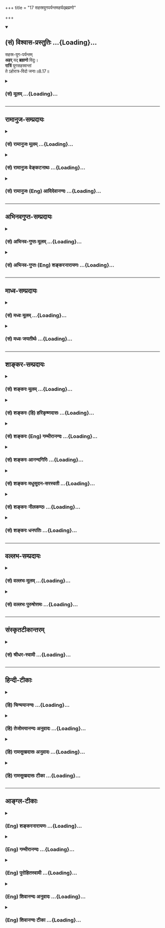 +++
title = "17 सहस्रयुगपर्यन्तमहर्यद्ब्रह्मणो"

+++
<div class="js_include" newlevelforh1="2" title="(सं) विश्वास-प्रस्तुतिः" unfilled url="/mahAbhAratam/shlokashaH/06-bhIShma-parva/03-bhagavad-gItA-parva/saMskRtam/vishvAsa-prastutiH/08_axara-para-brahma-yo/17_sahasrayugaparyan.md">
<details open><summary><h2>(सं) विश्वास-प्रस्तुतिः ...{Loading}...</h2></summary>

सहस्र-युग-पर्यन्तम्  
**अहर्** यद् **ब्रह्मणो** विदुः।  
**रात्रिं** युगसहस्रान्तां  
ते ऽहोरात्र-विदो जनाः॥8.17॥
</details>
</div>
<div class="js_include collapsed" newlevelforh1="3" title="(सं) मूलम्" unfilled url="/mahAbhAratam/shlokashaH/06-bhIShma-parva/03-bhagavad-gItA-parva/saMskRtam/mUlam/08_axara-para-brahma-yo/17_sahasrayugaparyan.md">
<details><summary><h3>(सं) मूलम् ...{Loading}...</h3></summary>

सहस्रयुगपर्यन्तमहर्यद्ब्रह्मणो विदुः।  
रात्रिं युगसहस्रान्तां तेऽहोरात्रविदो जनाः।।8.17।।
</details>
</div>


_________________
## रामानुज-सम्प्रदायः
<div class="js_include collapsed" newlevelforh1="3" title="(सं) रामानुजः मूलम्" unfilled url="/mahAbhAratam/shlokashaH/06-bhIShma-parva/03-bhagavad-gItA-parva/saMskRtam/rAmAnujaH/mUlam/08_axara-para-brahma-yo/17_sahasrayugaparyan.md">
<details><summary><h3>(सं) रामानुजः मूलम् ...{Loading}...</h3></summary>

।।8.17।। ये मनुष्यादिचतुर्मुखान्तानां मत्संकल्पकृताहोरात्रव्यवस्था**विदो
जनाः ते ब्रह्मणः** चतुर्मुखस्य **यत् अहः** चतुर्युगसहस्रावसानं **विदुः
रात्रिं** च तथारूपाम्।

</details>
</div>
<div class="js_include collapsed" newlevelforh1="3" title="(सं) रामानुजः वेङ्कटनाथः" unfilled url="/mahAbhAratam/shlokashaH/06-bhIShma-parva/03-bhagavad-gItA-parva/saMskRtam/rAmAnujaH/venkaTanAthaH/08_axara-para-brahma-yo/17_sahasrayugaparyan.md">
<details><summary><h3>(सं) रामानुजः वेङ्कटनाथः ...{Loading}...</h3></summary>

  
  
।।8.17।। सहस्र -- इत्यादिश्लोकत्रयस्य पिण्डितार्थमाह --
ब्रह्मलोकपर्यन्तानामिति।
हिरण्यगर्भादिस्वातन्त्र्यसिद्धसत्यलोकादिस्थैर्यशङ्काव्युदासायाहपरमपुरुषसङ्कल्पकृतामिति।
ईश्वरस्वातन्त्र्यमेव ह्यन्यूनानतिरिक्तदिनरात्र्यादिविचित्रव्यवस्थायां
कारणम्। तथा चोच्यतेकालस्य च हि मृत्योश्च \[म.भा.5।68।13\]कालचक्रं
जगच्चक्रं \[म.भा.5।68।12\] इत्यादिभिः। एवमेवोक्तमन्यत्रततो युगसहस्रान्ते
संहरिष्ये जगत्पुनः। कृत्वा मत्स्थानि भूतानि चराणि स्थावराणि च इत्यादि।
यत्तु मानवेतद्ये युगसहस्रं तु (तद्वे युगसहस्रांतं) ब्राह्मं
पुण्यमहर्विदुः। रात्रिं च तावतीमेव तेऽहोरात्रविदो जनाः \[1।73\] इति तत्र
य इत्येव पाठाद्यथाक्रममन्वयः। इह तुसहस्र -- इतिश्लोकेयत्
इत्यस्याहश्शब्देनैव ह्यन्वयो घटते ततश्चते इत्यस्यये इति पदमपेक्षितम्
तत्रापिये विदुस्तेऽहोरात्रविदो जनाः इत्यन्वये
प्रसङ्गरहिताहोरात्रवेदिव्युत्पादनरूपं स्तुतिपरं वाक्यं प्रस्तुतासङ्गतं
स्यात् ततश्चयेऽहोरात्रविदो जनास्त एवं विदुः इत्यन्वयः। एवं
कालव्यवस्थायां प्रामाणिकत्वप्रतिपादनपरोऽत्र स्वीकार्य इत्यभिप्रायेणाहये
मनुष्यादीति। अनूद्यमानमहोरात्रवेदित्वं यथाप्रसिद्धि सर्वविषयमेव
भवितुमर्हति तेन चतुर्मुखस्यापि मनुष्यादितुल्यता द्योतिता
स्यादित्यभिप्रायेणमनुष्यादीत्यादिकमुक्तम्। ब्रह्मशब्दस्यात्र
परमात्मविषयत्वभ्रमव्युदासायचतुर्मुखशब्दः। तस्यैव हि
सहस्रयुगप्रतिनियताहोरजनीविभागः प्रसिद्ध इति भावः। सविशेषणौ विधिनिषेधौ
विशेषणमुपसङ्कामतः इति न्यायात्येऽहोरात्रविदो जनाः
इत्यहोरात्रवेदतांशस्यानूदितत्त्वाच्च सहस्रयुगपर्यन्ततावेदनमेवात्र
विधेयमित्यभिप्रायेणतच्चतुर्युगसहस्रावसानं विदुरित्युक्तम्। सहस्रयुगानि
पर्यन्तं यस्य तत्सहस्रयुगपर्यन्तम्। युगशब्दश्चात्र
प्रमाणान्तरानुसाराच्चतुर्युगपरः। ,अस्त्वेवं चतुर्मुखस्याहोरात्रव्यवस्था
ततः किं प्रस्तुतस्य इत्यत्रोत्तरम् -- अव्यक्तात् इति श्लोकः। तस्यार्थमाह
-- तत्रेति। अयमभिप्रायः -- अत्र व्यक्तिशब्दस्तावन्न महदादिविषयः
चतुर्मुखात्प्रागेव तदुत्पत्तेः। अतश्चतुर्मुखसृज्यमात्रविषय एवासौ।
व्यज्यन्त इति व्यक्तयः। तत्रापि सत्यलोकादेः प्रतिकल्पं प्रलयाभावात्
त्रैलोक्यान्तर्वर्त्तिदेहेन्द्रियादिवस्तुमात्रविषयत्वमेव स्वीकार्यम्।
तेषां चोत्पत्तिः ब्रह्मशरीरादेव। ततश्चात्राव्यक्तशब्दोऽपि न
मूलाव्यक्तविषयः अपितु तदुपादानकब्रह्मशरीरपरः। शरीरे चाव्यक्तशब्दप्रयोगः
सूत्रेऽप्युपपादितःसूक्ष्मं तु तदर्हत्वात् \[ब्र.सू.1।4।2\] इति।  
  
एवंविधसृष्टिप्रलयकारणविशेषं तदनुच्छेदाच्च सृष्टिप्रलयसन्तानानुच्छेदं
अकृताभ्यागमकृतविप्रणाशप्रसङ्गपरिहारमुक्तस्यार्थस्य सर्वेष्वपि कल्पेषु
अभिव्याप्तिं यथापूर्वकल्पनं चभूतग्रामः इति श्लोकः
प्रतिपादयतीत्यभिप्रायेणाह -- स एवायमिति।
भूतशब्दोऽत्राचिद्विशिष्टक्षेत्रज्ञपरः। सृज्यत्वसंहार्यत्वहेतुभूतमवशत्वं
कर्मनिबन्धनमेव हीत्यभिप्रायेणकर्मवश्य इत्युक्तम्। अहरागमे इति पदंभूत्वा
इत्यत्रापि अनुवर्तनीयमित्यभिप्रायेणअहरागमे भूत्वेत्यन्वय उक्तः। इदं च
नैमित्तिकप्रलयप्रतिपादनं श्रुत्यादिप्रसिद्धप्राकृतप्रलयस्याप्युपलक्षणम्।
तथा सति \[तेन\] सत्यलोकविनाशसिद्धिःआब्रह्मभुवनाल्लोकाः \[8।16\] इति
ह्युपक्रान्तमित्यभिप्रायेणाह -- तथेति। यद्वा रात्र्यागमशब्द एव
ब्रह्मणोऽन्तिमरात्र्यागममपि शक्त्या संगृह्णातीति भावः।
तदेतत्सूचितंवर्षशतावसानरूपयुगसहस्रान्त इति। तथा चान्यत्र स्मर्यते --
निजेन तस्य मानेन आयुर्वर्षशतं स्मृतम् इति। एवमहरागमशब्दोऽपि प्रथममहः
संगृह्णाति। पृथिव्यादितत्त्वानामेव विलये तदारब्धानां
ब्रह्मलोकब्रह्मशरीरब्रह्माण्डादीनां का कथेत्यभिप्रायेण --
पृथिवीत्यादिश्रुतिरुदाहृता। तमोवस्थाचिद्द्रव्यस्यैकीभावो हि परस्मिन्नेव
देवे श्रूयते। अत्रापिअहं कृत्स्नस्य जगतः प्रभवः प्रलयः \[7।6\] इत्यादिकं
ह्युच्यत इत्यभिप्रायेणमय्येवेत्युक्तम्। एवं यो ब्रह्माणं विदधाति पूर्वम्
\[श्वे.उ.6।18\]एको ह वै नारायण आसीन्न ब्रह्मा नेशानः \[महो.1।1\] इति
क्रमेण पुनर्ब्रह्मादिसृष्टिः पुनश्च तत्प्रलय इत्यादिकमपि भाव्यम्।
ईदृशसृष्टिप्रलयप्रतिपादनस्य प्रकृतोपयोगं दर्शयति -- एवमिति। सर्वेषु
सृष्टिप्रलयप्रकरणेष्विदमेव तात्पर्यं भाव्यम्। मद्व्यतिरिक्तस्य
कृत्स्नस्येत्यनेनअहं कृत्स्नस्य \[7।6\] इति प्रागुक्तं स्मारितम्। उक्तं
च मोक्षधर्मेऽपिनित्यं हि (च) नास्ति जगति भूतं स्थावरजङ्गमम्। ऋते तमेकं
पुरुषं वासुदेवं सनातनम् \[म.भा.12।339।32\] इति।

</details>
</div>
<div class="js_include collapsed" newlevelforh1="3" title="(सं) रामानुजः (Eng) आदिदेवानन्दः" unfilled url="/mahAbhAratam/shlokashaH/06-bhIShma-parva/03-bhagavad-gItA-parva/saMskRtam/rAmAnujaH/english/AdidevAnandaH/08_axara-para-brahma-yo/17_sahasrayugaparyan.md">
<details><summary><h3>(सं) रामानुजः (Eng) आदिदेवानन्दः ...{Loading}...</h3></summary>

8.17 These men who know the order of the day and night as established by My will in regard to all beings, beginning with man and ending with Brahma - they understand that what forms Brahma's day is a unit comprising in it a thousand periods of four Yugas (Catur-yugas) and anight is a unit of eal duration.

</details>
</div>


_________________
## अभिनवगुप्त-सम्प्रदायः
<div class="js_include collapsed" newlevelforh1="3" title="(सं) अभिनव-गुप्तः मूलम्" unfilled url="/mahAbhAratam/shlokashaH/06-bhIShma-parva/03-bhagavad-gItA-parva/saMskRtam/abhinava-guptaH/mUlam/08_axara-para-brahma-yo/17_sahasrayugaparyan.md">
<details><summary><h3>(सं) अभिनव-गुप्तः मूलम् ...{Loading}...</h3></summary>

।।8.17 -- 8.19।। ननु क एवं जानाति यत् सर्वभुवनेभ्यः पुनरावृत्तिः।
ब्रह्मादय एव ही तावत् चिरतरस्थायिनः श्रूयन्ते। ते एव +++(SN अत एव तावत्)+++
कथं पुनरावर्त्तिनः पुनरावर्त्तित्वे हि तेऽपि स्युः प्रभवाप्ययधर्माणाः
इत्या\[शङ्कया \] ह -- सहस्रेत्यादि आगम इत्यन्तम्। ये खलु दीर्घदृश्वानः
+++(N अदीर्घ -- )+++ ते ब्रह्मणोऽपि रात्रिं दिवं \[ च \] पश्यन्ति प्रलयोदयतया।
तथा च अहरहस्त एव विबुध्य निजां निजामेव चेष्टामनुरुध्यन्ते ( --
मवरुध्यन्ते) प्रतिरात्रि च तेषामेव निवृत्तपरिस्पन्दानां +++(S --
परिस्पन्दिनाम्)+++ शक्तिमात्रत्वेनावस्थानम् +++(N -- त्वेनोपस्थानम्)+++। एवं
सृष्टौ प्रलये च पुनः पुनर्भावः +++(K [n] -- र्भवः)+++। नान्येऽन्ये उपसृज्यन्ते
अपि तु त एव जीवाः। कालकृतस्तु चिरक्षिप्रप्रत्ययात्मा विशेषः। एष च
परिच्छेदः प्रजापतीनामप्यस्ति। ततश्च तेऽपि प्रभवाप्ययधर्माण
एवेति,स्थितम्।

</details>
</div>
<div class="js_include collapsed" newlevelforh1="3" title="(सं) अभिनव-गुप्तः (Eng) शङ्करनारायणः" unfilled url="/mahAbhAratam/shlokashaH/06-bhIShma-parva/03-bhagavad-gItA-parva/saMskRtam/abhinava-guptaH/english/shankaranArAyaNaH/08_axara-para-brahma-yo/17_sahasrayugaparyan.md">
<details><summary><h3>(सं) अभिनव-गुप्तः (Eng) शङ्करनारायणः ...{Loading}...</h3></summary>

8.17 See Comment under 8.19

</details>
</div>


_________________
## माध्व-सम्प्रदायः
<div class="js_include collapsed" newlevelforh1="3" title="(सं) मध्वः मूलम्" unfilled url="/mahAbhAratam/shlokashaH/06-bhIShma-parva/03-bhagavad-gItA-parva/saMskRtam/madhvaH/mUlam/08_axara-para-brahma-yo/17_sahasrayugaparyan.md">
<details><summary><h3>(सं) मध्वः मूलम् ...{Loading}...</h3></summary>

।।8.17 -- 8.19।। मां प्राप्य न पुनरावृत्तिरिति स्थापयितुं
अव्यक्ताख्यात्मसामर्थ्यं दर्शयितुं प्रलयादि दर्शयति --
सहस्रयुगेत्यादिना। सहस्रशब्दोऽत्रानेकवाची। ब्रह्मपरम्। सा विश्वरूपस्य
रजनी इति श्रुतिः। द्विपरार्धप्रलय एवात्र विवक्षितः। अव्यक्ताद्व्यक्तयः
सर्वाः \[8।18\] इत्युक्तेः। उक्तं च महाकौर्मेअनेकयुगपर्यन्तं
महाविष्णोस्तथा निशा। रात्र्यादौ लीयते सर्वमहरादौ तु जायते इति च। यः स
सर्वेषु भूतेषु \[8।20\] इति वाक्यशेषाच्च।

</details>
</div>
<div class="js_include collapsed" newlevelforh1="3" title="(सं) मध्वः जयतीर्थः" unfilled url="/mahAbhAratam/shlokashaH/06-bhIShma-parva/03-bhagavad-gItA-parva/saMskRtam/madhvaH/jayatIrthaH/08_axara-para-brahma-yo/17_sahasrayugaparyan.md">
<details><summary><h3>(सं) मध्वः जयतीर्थः ...{Loading}...</h3></summary>

।।8.17 -- 8.19।। उत्तरप्रकरणस्यासङ्गतिमाशङ्क्याह -- **मां प्राप्ये**ति।
अवस्थितानामिति शेषः। प्रतिज्ञामात्रेण हि तदुक्तं अव्यक्तसामर्थ्यस्यात्र
कथनात् कथमात्मेत्युच्यते इत्यत उक्तम् -- **अव्यक्ताख्ये**ति।
**प्रलयादी**ति तत्कारणत्वमात्मनः। सृष्टिप्रलययोरिदम्पूर्वत्वाभावज्ञापनाय
गीतामुल्लङ्घ्योक्तम्। अत्र सहस्रशब्दो,दशशतवाचीतिप्रतीतिनिरासायाह --
**सहस्रे**ति। बहुशब्दपर्यायोऽयं न तु प्रसिद्धार्थः। विरिञ्चाहोरात्रयोः
प्रसिद्धस्य सहस्रचतुर्युगपर्यन्तत्वात् कथमेतत् इत्यत आह --
**ब्रह्मे**ति। तथा च द्विपरार्धप्रलयस्यादिसृष्टेश्चात्र विवक्षितत्वात्
उक्तं युक्तम्। ननु परस्य ब्रह्मणो नित्यत्वादहोरात्रे न स्तः। तत्कथं
तत्परमेतत् इत्यत आह -- **से**ति। सा निर्व्यापारावस्था परिपूर्णरूपस्यापि
हरेः रजनीत्यर्थः। अनेनाहरपि सिद्धम्। भवेदेतद्यद्यत्र
द्विपरार्धप्रलयस्यादिसृष्टेश्च विवक्षेत्यत्र प्रमाणं स्यादित्यत आह --
**द्विपरार्धे**ति। एवमादिसृष्टिश्चेत्यपि ग्राह्यम्। न
ह्यवान्तरसृष्टिप्रलययोः सर्वकार्योत्पत्तिविनाशाविति भावः।
आगमान्तरसम्मतेश्चैवमित्याह -- **उक्तं चे**ति। इतोऽप्येवमित्याह -- **य**
इति। न ह्यवान्तरप्रलये सर्वेषामाकाशादीनां भूतानां नाशः नापि विरिञ्चस्य
पञ्चभूतनाशेऽपि अविनाशित्वमिति भावः।

</details>
</div>


_________________
## शाङ्कर-सम्प्रदायः
<div class="js_include collapsed" newlevelforh1="3" title="(सं) शङ्करः मूलम्" unfilled url="/mahAbhAratam/shlokashaH/06-bhIShma-parva/03-bhagavad-gItA-parva/saMskRtam/shankaraH/mUlam/08_axara-para-brahma-yo/17_sahasrayugaparyan.md">
<details><summary><h3>(सं) शङ्करः मूलम् ...{Loading}...</h3></summary>

।।8.17।। --,**सहस्रयुगपर्यन्तं** सहस्राणि युगानि पर्यन्तः पर्यवसानं यस्य
अह्नः तत् **अहः** सहस्रयुगपर्यन्तम् **ब्रह्मणः** प्रजापतेः विराजः
**विदुः** **रात्रिम्** अपि **युगसहस्रान्तां** अहःपरिमाणामेव। के
विदुरित्याह -- **ते अहोरात्रविदः** कालसंख्याविदो **जनाः** इत्यर्थः। यतः
एवं कालपरिच्छिन्नाः ते अतः पुनरावर्तिनो लोकाः।। प्रजापतेः अहनि यत् भवति
रात्रौ च तत् उच्यते --

</details>
</div>
<div class="js_include collapsed" newlevelforh1="3" title="(सं) शङ्करः (हि) हरिकृष्णदासः" unfilled url="/mahAbhAratam/shlokashaH/06-bhIShma-parva/03-bhagavad-gItA-parva/saMskRtam/shankaraH/hindI/harikRShNadAsaH/08_axara-para-brahma-yo/17_sahasrayugaparyan.md">
<details><summary><h3>(सं) शङ्करः (हि) हरिकृष्णदासः ...{Loading}...</h3></summary>

।।8.17।। ब्रह्मलोकसहित समस्त लोक पुनरावर्ती किस कारणसे हैं कालसे
परिच्छिन्न हैं इसलिये कालसे परिच्छिन्न कैसे हैं --, ब्रह्मा -- प्रजापति
अर्थात् विराट्के एक दिनको एक सहस्रयुगकी अवधिवाला अर्थात् जिसका एक
सहस्रयुगमें अन्त हो ऐसा समझते हैं। तथा ब्रह्माकी रात्रिको भी सहस्रयुगकी
अवधिवाली अर्थात् दिनके बराबर ही समझते हैं। ऐसा कौन समझते हैं सो कहते हैं
-- वे दिन और रातके तत्त्वको जाननेवाले अर्थात् कालके परिमाणको जाननेवाले
योगीजन ऐसा जानते हैं। इस प्रकार कालसे परिच्छिन्न होनेके कारण वे सभी लोक
पुनरावृत्तिवाले हैं।

</details>
</div>
<div class="js_include collapsed" newlevelforh1="3" title="(सं) शङ्करः (Eng) गम्भीरानन्दः" unfilled url="/mahAbhAratam/shlokashaH/06-bhIShma-parva/03-bhagavad-gItA-parva/saMskRtam/shankaraH/english/gambhIrAnandaH/08_axara-para-brahma-yo/17_sahasrayugaparyan.md">
<details><summary><h3>(सं) शङ्करः (Eng) गम्भीरानन्दः ...{Loading}...</h3></summary>

8.17 Viduh, they know; that ahah, day; brahmanah, of Brahma, of
Prajapati, of Virat; yat, which; sahasra-yuga-paryantam, ends in a
thousand yugas; and also the ratirm, night; yuga-sahasra-antam, which
ends in a thousand yugas, having the same duration as the day. Who knows
(these); In reply the Lord says: Te, they; janah, poeple;
ahoratra-vidah, who are the knowers of what day and night are, i.e. the
people who know the measurement of time. Since the worlds are thus
delimited by time, therefore they are subject to return. What happens
during the day and the night of Prajapati is being stated:

</details>
</div>
<div class="js_include collapsed" newlevelforh1="3" title="(सं) शङ्करः आनन्दगिरिः" unfilled url="/mahAbhAratam/shlokashaH/06-bhIShma-parva/03-bhagavad-gItA-parva/saMskRtam/shankaraH/AnandagiriH/08_axara-para-brahma-yo/17_sahasrayugaparyan.md">
<details><summary><h3>(सं) शङ्करः आनन्दगिरिः ...{Loading}...</h3></summary>

।।8.17।। ब्रह्मलोकसहितानां पुनरावृत्तौ हेतुं प्रश्नद्वारा दर्शयति --
**ब्रह्मेति।** उक्तमेव हेतुमाकाङ्क्षापूर्वकमुत्तरश्लोकेन साधयति --
**कथमित्यादिना।**
यथोक्ताहोरात्रावयवमासर्त्वयनसंवत्सरावयवशतसंख्यायुरवच्छिन्नत्वात्प्रजापतेस्तदन्तर्वर्तिनामपि
लोकानां यथायोग्यकालपरिच्छिन्नत्वेन पुनरावृत्तिरित्यभिप्रेत्य व्याचष्टे
-- **सहस्रेत्यादिना।** अक्षरार्थमुक्त्वा तात्पर्यार्थमाह -- **यत इति।**

</details>
</div>
<div class="js_include collapsed" newlevelforh1="3" title="(सं) शङ्करः मधुसूदन-सरस्वती" unfilled url="/mahAbhAratam/shlokashaH/06-bhIShma-parva/03-bhagavad-gItA-parva/saMskRtam/shankaraH/madhusUdana-sarasvatI/08_axara-para-brahma-yo/17_sahasrayugaparyan.md">
<details><summary><h3>(सं) शङ्करः मधुसूदन-सरस्वती ...{Loading}...</h3></summary>

।।8.17।। ब्रह्मलोकसहिताः सर्वे लोकाः पुनरावर्तिनः
कस्मात्कालपरिच्छिन्नत्वादित्याह -- मनुष्यपरिमाणेन सहस्रयुगपर्यन्त सहस्रं
युगानि चतुर्युगानि पर्यन्तोऽवसानं यस्य तत्। चतुर्युगसहस्रं तु ब्रह्मणो
दिनमुच्यते इति हि पौराणिकं वचनम्। तादृशं ब्रह्मणः प्रजापतेरहर्दिनं तत्
ये विदुः। तथा रात्रिं युगसहस्रान्तां चतुर्युगसहस्रपर्यन्तां ये विदुरिति
वर्तते। तेऽहोरात्रविदस्त एवाहोरात्रविदो योगिनो जनाः। ये तु
चन्द्रार्कगत्यैव विदुस्ते नाहोरात्रविदः स्वल्पदर्शित्वादित्यभिप्रायः।

</details>
</div>
<div class="js_include collapsed" newlevelforh1="3" title="(सं) शङ्करः नीलकण्ठः" unfilled url="/mahAbhAratam/shlokashaH/06-bhIShma-parva/03-bhagavad-gItA-parva/saMskRtam/shankaraH/nIlakaNThaH/08_axara-para-brahma-yo/17_sahasrayugaparyan.md">
<details><summary><h3>(सं) शङ्करः नीलकण्ठः ...{Loading}...</h3></summary>

।।8.17।। आवृत्तिभाजां कालपरिच्छेदमाह -- **सहस्रेति।** युगशब्दोऽत्र
चतुर्युगपर्यायः। चतुर्युगसहस्रं तु ब्रह्मणो दिनमुच्यते इति
पुराणान्तरदर्शनात् सहस्रं चतुर्युगानि पर्यन्तोऽवसानं यस्य।
चतुर्युगसहस्रं ब्रह्मणो दिनं रात्रिरपि तावतीत्याह -- **रात्रिमिति।**
अत्रापि चतुर्युगसहस्राणां अन्तो भवति तां चतुर्युगसहस्रान्ताम्। ते
प्रसिद्धा अहोरात्रविदो जना विदुः।

</details>
</div>
<div class="js_include collapsed" newlevelforh1="3" title="(सं) शङ्करः धनपतिः" unfilled url="/mahAbhAratam/shlokashaH/06-bhIShma-parva/03-bhagavad-gItA-parva/saMskRtam/shankaraH/dhanapatiH/08_axara-para-brahma-yo/17_sahasrayugaparyan.md">
<details><summary><h3>(सं) शङ्करः धनपतिः ...{Loading}...</h3></summary>

।।8.17।। ब्रह्मलोकसहति लोगाः पुनरावर्तिन इत्युक्तं तेषां
कालपरिच्छिन्नत्वादिति हेतुनोपपादयति। संहस्त्रं युगानि पर्यन्तं पर्यवासनं
यस्याह्नस्तदहः सहस्त्रयुगपर्यन्तम्। युगशब्दोऽत्र
चतुर्युगपरः। चतुर्युगसहस्त्रं तु ब्राह्मणो दिनमुच्यते इति पुराणोक्तेः।
चतुर्युगपरिमाणं तु मनुष्याणां यद्वर्ष तदेव देवानामहोरात्रं
तादृशैरहोरात्रैः पक्षादिक्रमेण द्वादशभिर्वर्षसहस्त्रैश्चतुर्युगं भवति।
तत्र वर्ष चतुः सहस्त्रं कृतयुगं त्रिसहस्त्रंत्रैता द्विसहस्त्रं द्वापरं
एकसहस्त्रं कलिः अष्टशतं कृतयुगस्य पूर्वोत्तरसंध्ये एवमग्रेपि युगऋभेण
षट्चतुर्द्विशतसंख्याकसंध्याक्रमो बोध्यः। सहस्त्रयुगपर्यन्तं ब्रह्मणः
प्रजापतेर्विराजोऽहर्दिनं विदुः। रात्रिमपि सहस्त्रयुगमन्तो यस्यास्तामहः
परिमाणामेव विदुः। के वदुरित्याह। तेऽरोरात्राविदो ब्रह्मणो
दिनरात्रिकालसंख्याविदो जनाः नतु मनुष्यदिनरात्रिकालविद इत्यर्थः। यतएवं
यथोक्ताहोरात्रावयवमासर्त्वयनसंवत्सरावयवशतसंख्यायुरवच्छिन्नः
प्रजापतिस्तदन्तर्वर्तिलोका अपि यथायोग्यकालपरिच्छिन्ना अतो
ब्रह्मलोकसहिताः सर्वे लोकाः पुनरावर्तिन इत्याशयः।

</details>
</div>


_________________
## वल्लभ-सम्प्रदायः
<div class="js_include collapsed" newlevelforh1="3" title="(सं) वल्लभः मूलम्" unfilled url="/mahAbhAratam/shlokashaH/06-bhIShma-parva/03-bhagavad-gItA-parva/saMskRtam/vallabhaH/mUlam/08_axara-para-brahma-yo/17_sahasrayugaparyan.md">
<details><summary><h3>(सं) वल्लभः मूलम् ...{Loading}...</h3></summary>

।।8.17।। ननु कथमेवमुच्यतेआब्रह्मभुवनात् इति सत्यं ब्रह्मणोऽपि
कालप्रमितत्वादित्याह -- सहस्रमिति। ,अत्र चतुःपदं योजनीयंचतुर्युगसहस्रं तु
ब्रह्मणो दिनमुच्यते इति वाक्यात्। तथा चैवं मानेन ब्रह्मणो
द्विपरार्द्धपर्यंते लय इत्युक्तम्।

</details>
</div>
<div class="js_include collapsed" newlevelforh1="3" title="(सं) वल्लभः पुरुषोत्तमः" unfilled url="/mahAbhAratam/shlokashaH/06-bhIShma-parva/03-bhagavad-gItA-parva/saMskRtam/vallabhaH/puruShottamaH/08_axara-para-brahma-yo/17_sahasrayugaparyan.md">
<details><summary><h3>(सं) वल्लभः पुरुषोत्तमः ...{Loading}...</h3></summary>

  
  
।।8.17।। ननु ब्रह्मलोकगतास्तेन सह मुच्यन्तेब्रह्मणा सह मुच्यन्ते
इत्यादिभ्यस्तेऽपि पुनरावृत्तिरहिता भवन्त्येवेत्याशङ्क्य तेषां तदभावमाह
-- सहस्रेति। सहस्रयुगपर्यन्तं चतुर्युगसहस्रं पर्यन्तोऽवसानं यस्य तत्
ब्रह्मणो यदहर्दिनं तद्ये विदुर्जानन्ति युगसहस्रान्तां चतुर्युगसहस्रं
अन्तो यस्यास्तादृशीं रात्रिं ये विदुस्ते अहोरात्रविदः। तत्र कालगणने
मनुष्याणां यद्वर्षं तद्देवानामहोरात्रः तादृगहोरात्रगणितद्वादशवर्षसहस्रेण
चतुर्युगं तच्च तद् ब्रह्मणो दिनं तावत्येव रात्रिस्तद्गणनक्रमेण वर्षशतं
तत् ब्रह्मणः परमायुरित्युच्यते तदवसाने तत्सहितमुक्तानामक्षरप्राप्तिः
परम्परया भवति।  
  

</details>
</div>


_________________
## संस्कृतटीकान्तरम्
<div class="js_include collapsed" newlevelforh1="3" title="(सं) श्रीधर-स्वामी" unfilled url="/mahAbhAratam/shlokashaH/06-bhIShma-parva/03-bhagavad-gItA-parva/saMskRtam/shrIdhara-svAmI/08_axara-para-brahma-yo/17_sahasrayugaparyan.md">
<details><summary><h3>(सं) श्रीधर-स्वामी ...{Loading}...</h3></summary>

।।8.17।। ननु चतपस्विनो दानशीला वीतरागास्तितिक्षवः। त्रिलोक्या उपरि स्थानं
लभन्ते शोकवर्जितम् इत्यादिपुराणवाक्यैस्त्रिलोक्याः
सकाशान्महर्लोकादीनामुत्कृष्टत्वं गम्यते। विनाशित्वे च सर्वेषामवैशिष्ट्ये
कथमसौ विशेषः स्यादित्याशङ्क्य बहुकल्पकालावस्थायित्वनिमित्तोऽसौ विशेष
इत्याशयेन स्वमानेन शतवर्षायुषो ब्रह्मणोऽहन्यहनि त्रिलोक्या
उत्पत्तिर्निशिनिशि च लयो भवतीति दर्शयिष्यन् ब्रह्मणोऽहोरात्रयोः
प्रमाणमाह **-- सहस्रेति।** सहस्रं युगानि पर्यन्तोऽवसानं यस्य तद्ब्रह्मणो
यदहस्तद्ये विदुः युगसहस्रमन्तो यस्यास्तां रात्रिं च योगबलेन ये विदुस्त
एव सर्वज्ञजना अहोरात्रविदः। येषां तु केवलं चन्द्रार्कगत्यैव ज्ञानं ते
तथाहोरात्रविदो न भवन्ति अल्पदर्शित्वात्। युगशब्देनात्र
चतुर्युगमभिप्रेतञ्चतुर्युगसहस्रं तु ब्रह्मणो दिनमुच्यते इति
विष्णुपुराणोक्तेः। ब्रह्मण इति च महर्लोकादिवासिनामप्युपलक्षणार्थम्।
तत्रायं कालगणनाप्रकारः। मनुष्याणां यद्वर्षं तद्देवानामहोरात्रं।
तादृशैरहोरात्रैः पक्षमासादिकल्पनया द्वादशभिर्वर्षसहस्रैश्चतुर्युगं भवति।
चतुर्युगसहस्रं च ब्रह्मणो दिनम्। तावत्परिमाणैव रात्रिः।
तादृशैश्चाहोरात्रैः पक्षमासादिक्रमेण वर्षशतं ब्रह्मणः परमायुरिति।

</details>
</div>


_________________
## हिन्दी-टीकाः
<div class="js_include collapsed" newlevelforh1="3" title="(हि) चिन्मयानन्दः" unfilled url="/mahAbhAratam/shlokashaH/06-bhIShma-parva/03-bhagavad-gItA-parva/hindI/chinmayAnandaH/08_axara-para-brahma-yo/17_sahasrayugaparyan.md">
<details><summary><h3>(हि) चिन्मयानन्दः ...{Loading}...</h3></summary>

।।8.17।। आइन्स्टीन के सापेक्षवाद ने एक रहस्योद्घाटन किया है जो कि अब
पश्चिमी देशों में स्वीकृत हो चुका है। इस सिद्धांत के अनुसार देश और काल
की कल्पनाएं उन व्यक्तिगत तत्त्वों पर निर्भर करती हैं जो इनके मापदण्ड के
नियामक होते हैं। जब मन क्षुब्ध होता है तब समय भार मालूम पड़ता है और
मन्दगति से बीत रहा प्रतीत होता है जैसे जब कोई व्यक्ति किसी की व्याकुलता
या अत्यन्त उत्सुकता से प्रतीक्षा कर रहा होता है किन्तु उसी व्यक्ति को
समय उड़ता हुआ प्रतीत होता है जब वह विश्राम और सुखदायक परिस्थितियों में
बैठा हो जहाँ उसका मनोरंजन हो रहा हो। ताश खेलने में मग्न पुरुष को रात
कैसे व्यतीत हो गई इसका भान नहीं रहता और उषाकाल की सूर्य की किरणों को
खिड़की में से आते देखकर उसे आश्चर्य होता है। मन के प्रतिकूल कार्य करना
पड़े अथवा शरीर में पीड़ा हो तो एकएक क्षण युगों के समान जान पड़ता है।
निद्रावस्था के एक अखण्ड अनुभव में काल की कोई कल्पना नहीं होती। उपर्युक्त
घटनाओं के निरीक्षण से हिन्दू दार्शनिक इस युक्तियुक्त निष्कर्ष पर पहुँचे
कि वास्तव में जिसे हम काल कहते हैं वह दो भिन्नभिन्न अनुभवों के मध्य के
अन्तराल की गणना है। मन को क्षुब्ध करने वाले अनुभवों की संख्या जितनी ही
अधिक होगी समय की गति मन्द अनुभव होगी। एक ही अनुभव यदि दीर्घकाल तक बना
रहे तो समय तीव्र गति से व्यतीत होगा। केवल एक ही अनुभव में काल का अनुभव
नहीं होता जैसे एक ही बिन्दु पर दूरी की गणना नहीं होती क्योंकि दो
बिन्दुओं के मध्य अन्तराल की गणना से ही दूरी नापी जा सकती है। इस सिद्धांत
के आधार पर काल की गणना करते हुए पौराणिक कवियों ने जो कहा कि देवताओं की
घड़ियों के डायल बड़े होते हैं तो उनका कथन उपयुक्त ही है उपनिषदों में भी
आनन्द की मीमांसा की गई है जिसमें एक मानवीय आनन्द को इकाई मानकर ब्रह्माजी
तक के देवों को प्राप्त आनन्द की मात्रा की गणना की गई है। र्मत्यलोक से
उच्चतर विभिन्न लोकों में आनन्द की मात्रा में वृद्धि उन लोकों में प्राप्त
होने वाली मन की शान्ति एवं समता के तारतम्य को दर्शाती है। इस श्लोक में
कहा गया है कि ब्रह्माजी का एक दिन एक सहस्र युगों का होता है तथा एक
रात्रि भी उतनी ही दीर्घ होती है। युग से तात्पर्य कल्प से है। कालविदों ने
जो यह गणना की है वह हमारे 365 दिनों के एक वर्ष की गणना के अनुसार है। चार
युगों का एक कल्प होता है और ब्रह्माजी का एक दिन एक सहस्र कल्पों का माना
गया है। जैसे व्यष्टि इकाइयाँ होंगी वैसे ही समष्टि होगी। व्यष्टि (एक) मन
स्वेच्छा से अपनी सृष्टि की रचना करता है और उसका पोषण भी करता है।
तत्पश्चात् उसे नष्ट कर देता है केवल पुनः नई सृष्टि रचने के लिए। सृष्टि
और लय का यह निरन्तर कार्य मनुष्य केवल दिन में अर्थात् अपनी जाग्रत्अवस्था
में ही करता है। इसी प्रकार यह माना जाता है कि समष्टि मन अर्थात् ब्रह्मा
जी इस चराचर सृष्टि की रचना केवल उनकी जाग्रत् अवस्था में करते हैं।

</details>
</div>
<div class="js_include collapsed" newlevelforh1="3" title="(हि) तेजोमयानन्दः अनुवादः" unfilled url="/mahAbhAratam/shlokashaH/06-bhIShma-parva/03-bhagavad-gItA-parva/hindI/tejomayAnandaH/anuvAdaH/08_axara-para-brahma-yo/17_sahasrayugaparyan.md">
<details><summary><h3>(हि) तेजोमयानन्दः अनुवादः ...{Loading}...</h3></summary>

।।8.17।। जो लोग ब्रह्मा जी के एक दिन की अवधि जानते हैं जो कि सहस्र वर्ष
की है तथा एक सहस्र वर्ष की अवधि की एक रात्रि को जानते हैं वे दिन और
रात्रि को जानने वाले पुरुष हैं।।

</details>
</div>
<div class="js_include collapsed" newlevelforh1="3" title="(हि) रामसुखदासः अनुवादः" unfilled url="/mahAbhAratam/shlokashaH/06-bhIShma-parva/03-bhagavad-gItA-parva/hindI/rAmasukhadAsaH/anuvAdaH/08_axara-para-brahma-yo/17_sahasrayugaparyan.md">
<details><summary><h3>(हि) रामसुखदासः अनुवादः ...{Loading}...</h3></summary>

।।8.17।। जो मनुष्य ब्रह्माके एक हज़ार चतुर्युगीवाले एक दिनको और सहस्त्र
चतुर्युगीपर्यन्त एक रातको जानते हैं, वे मनुष्य ब्रह्माके दिन और रातको
जाननेवाले हैं।

</details>
</div>
<div class="js_include collapsed" newlevelforh1="3" title="(हि) रामसुखदासः टीका" unfilled url="/mahAbhAratam/shlokashaH/06-bhIShma-parva/03-bhagavad-gItA-parva/hindI/rAmasukhadAsaH/TIkA/08_axara-para-brahma-yo/17_sahasrayugaparyan.md">
<details><summary><h3>(हि) रामसुखदासः टीका ...{Loading}...</h3></summary>

।।8.17।।***व्याख्या--*सहस्रयुगपर्यन्तम् ৷৷. तेऽहोरात्रविदो जनाः
--**सत्य, त्रेता, द्वापर और कलि--मृत्युलोकके इन चार युगोंको एक चतुर्युगी
कहते हैं। ऐसी एक हजार चतुर्युगी बीतनेपर ब्रह्माजीका एक दिन होता है और एक
हजार चतुर्युगी बीतनेपर ब्रह्माजीकी एक रात होती है **(टिप्पणी प₀ 470)**।
दिन-रातकी इसी गणनाके अनुसार सौ वर्षोंकी ब्रह्माजीकी आयु होती है।
ब्रह्माजीकी आयुके सौ वर्ष बीतनेपर ब्रह्माजी परमात्मामें लीन हो जाते हैं
और उनका ब्रह्मलोक भी प्रकृतिमें लीन हो जाता है तथा प्रकृति परमात्मामें
लीन हो जाती है।  
  
कितनी ही बड़ी आयु क्यों न हो, वह भी कालकी अवधिवाली ही है। ऊँचे-से-ऊँचे
कहे जानेवाले जो भोग हैं, वे भी संयोगजन्य होनेसे दुःखोंके ही कारण
हैं--'**ये हि संस्पर्शजा भोगा दुःखयोनय एव ते'** (गीता 5। 22) और कालकी
अवधिवाले हैं। केवल भगवान् ही कालातीत हैं। इस प्रकार कालके तत्त्वको
जाननेवाले मनुष्य ब्रह्मलोकतकके दिव्य भोगोंको किञ्चिन्मात्र भी महत्त्व
नहीं देते।  
  
***सम्बन्ध--***ब्रह्माजीके दिन और रातको लेकर जो सर्ग और प्रलय होते हैं,
उसका वर्णन अब आगेके दो श्लोकोंमें करते हैं।

</details>
</div>


_________________
## आङ्ग्ल-टीकाः
<div class="js_include collapsed" newlevelforh1="3" title="(Eng) शङ्करनारायणः" unfilled url="/mahAbhAratam/shlokashaH/06-bhIShma-parva/03-bhagavad-gItA-parva/english/shankaranArAyaNaH/08_axara-para-brahma-yo/17_sahasrayugaparyan.md">
<details><summary><h3>(Eng) शङ्करनारायणः ...{Loading}...</h3></summary>

8.17. Those who know the day of Brahma as compassing one thousand yugas
(world-ages), and night \[also\] as compassing one thousand yugas-those men know the day and night of Brahma.

</details>
</div>
<div class="js_include collapsed" newlevelforh1="3" title="(Eng) गम्भीरानन्दः" unfilled url="/mahAbhAratam/shlokashaH/06-bhIShma-parva/03-bhagavad-gItA-parva/english/gambhIrAnandaH/08_axara-para-brahma-yo/17_sahasrayugaparyan.md">
<details><summary><h3>(Eng) गम्भीरानन्दः ...{Loading}...</h3></summary>

8.17 Those poeple who are knowers of what day and night are, know the day of Brahma which ends in a thousand yugas \[The four yugas (in the human worlds), viz Satya, Treta, Dwapara, and Kali are made up of 4,320,000 years. This period multiplied by a thousand constitutes one day of Brahma. His night also extends over an eal period. See M.S. and V.S.A.\], and His night which ends in a thousand yugas.

</details>
</div>
<div class="js_include collapsed" newlevelforh1="3" title="(Eng) पुरोहितस्वामी" unfilled url="/mahAbhAratam/shlokashaH/06-bhIShma-parva/03-bhagavad-gItA-parva/english/purohitasvAmI/08_axara-para-brahma-yo/17_sahasrayugaparyan.md">
<details><summary><h3>(Eng) पुरोहितस्वामी ...{Loading}...</h3></summary>

8.17 Those who understand the cosmic day and cosmic night know that one day of creation is a thousand cycles, and that the night is of equal length.

</details>
</div>
<div class="js_include collapsed" newlevelforh1="3" title="(Eng) शिवानन्दः अनुवादः" unfilled url="/mahAbhAratam/shlokashaH/06-bhIShma-parva/03-bhagavad-gItA-parva/english/shivAnandaH/anuvAdaH/08_axara-para-brahma-yo/17_sahasrayugaparyan.md">
<details><summary><h3>(Eng) शिवानन्दः अनुवादः ...{Loading}...</h3></summary>

8.17 Those people who know the day of Brahma which is of a duration of a thousand Yugas (ages) and the night which is also of a thousand Yugas duration, they know day and night.

</details>
</div>
<div class="js_include collapsed" newlevelforh1="3" title="(Eng) शिवानन्दः टीका" unfilled url="/mahAbhAratam/shlokashaH/06-bhIShma-parva/03-bhagavad-gItA-parva/english/shivAnandaH/TIkA/08_axara-para-brahma-yo/17_sahasrayugaparyan.md">
<details><summary><h3>(Eng) शिवानन्दः टीका ...{Loading}...</h3></summary>

8.17 सहस्रयुगपर्यन्तम् ending in a thousand Yugas (ages); अहः day; यत्
which; ब्रह्मणः of Brahma; विदुः know; रात्रिम् the night;
युगसहस्रान्ताम् ending in a thousand Yugas (ages); ते they; अहोरात्रविदः
knowers of day and night; जनाः people.Commentary Day means evolution or projection or manifestation of the universe. Night means involution of the universe or Pralaya. The worlds are limited or conditioned in time.
Therefore they return again. The world of Brahma (Brahmaloka or Sattyaloka) is also transient; although it lasts for a thousand ages.
When the four great Yugas have gone round a thousan times; it make a daytime of Brahma and when an eal number of Yugas pass again it makes a night. Those who can see and live through the day and night of Brahma can really know what is a day and what is a night.The Suryasiddhanta speaks of the same division of time.According to it Years  
  
Kaliyuga (with its Sandhya and  
  
Sandhyamsa) consists of 432;000  
  
Dvapara Yuga (do) 864;000  
  
Tretayuga (do) 1;296;000  
  
Kritayuga (do) 1;728;000  
  
Thus a Mahayuga consisting of  
  
these four Yugas comprises 4;320;00071 such Mahayugas with an additional  
  
Sandhya; at the close of 1;728;000  
  
years make one Manvantara of 308;448;00014 such Manvantaras with another  
  
Sandhya; at the close of 1;728;000  
  
years constitute one Kalpa of 4;320;000;000  
  
Two Kalpas make a day and night  
  
of Brahma of 8;640;000;000360 such days and nights make one  
  
year of Brahma consisting of 3;110;400;000;000100 such years constitute  
  
His lifetime of 311;040;000;000;000The world is absorbed in the Avyakta or the Unmanifested or Mulaprakriti during the cosmic Pralaya
(involution of the world). Just as the tree remains in a latent state in the seed; so also this whole universe remains in a latent state in a seedform in the Mulaprakriti during Pralaya. This is the night of Brahma. This is the cosmic night. Again the world is projected at the beginning of the Mahakalpa (evolution). There comes the cosmic dawn or cosmic day. This eternal rhythm of cosmic day and night (evolution and involution) is kept up in the macrocosm.Nothing that comes under this everrevolving wheel of cosmic day and night lasts for ever. That is the reason why the seers of the Upanishads; the sages of yore; lived in the transcendental Supreme being; the imperishable Self; the indestructible Purusha; the supreme goal of life; the highest end of man; which is beyond the cosmic day and night. Just as the seeds that are fried can hardly germinate; so also those who have attained to the imperishable Brahman; the Absolute; the Eternal; cannot return to this world of sorrow; pain and misery. They know neither day nor night. They are one with Existence Absolute.The manifested and the unmanifested dwell in Brahman. Brahman is beyond the manifested and the unmanifested. When the world and the body are destroyed Brahman is not destroyed. The waves come out and subside; but the ocean remains unaffected. So also the worlds come and subside; but Brahman the source of everything; the source of Mulaprakriti; ever remains unaffected. Just as ornaments come out of gold and then go back to gold when they are melted; so also all the worlds come out of Brahman and go back to Brahman. Gold is in no way affected by the various forms such as earning; bracelets; anklets; etc.;
that have been made of it. Even so Brahman is not in the least affected by the projection and destruction (dissolution) of the worlds and the bodies of beings. It remains always as It is.

</details>
</div>
